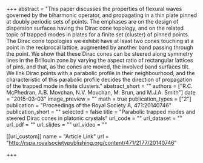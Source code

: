 +++
abstract = "This paper discusses the properties of flexural waves governed by the biharmonic operator, and propagating in a thin plate pinned at doubly periodic sets of points. The emphases are on the design of dispersion surfaces having the Dirac cone topology, and on the related topic of trapped modes in plates for a finite set (cluster) of pinned points. The Dirac cone topologies we exhibit have at least two cones touching at a point in the reciprocal lattice, augmented by another band passing through the point. We show that these Dirac cones can be steered along symmetry lines in the Brillouin zone by varying the aspect ratio of rectangular lattices of pins, and that, as the cones are moved, the involved band surfaces tilt. We link Dirac points with a parabolic profile in their neighbourhood, and the characteristic of this parabolic profile decides the direction of propagation of the trapped mode in finite clusters."
abstract_short = ""
authors = ["R.C. McPhedran, A.B. Movchan, N.V. Movchan, M. Brun, and M.J.A. Smith"]
date = "2015-03-03"
image_preview = ""
math = true
publication_types = ["2"]
publication = "Proceedings of the Royal Society A, 471:20140746"
publication_short = ""
selected = false
title = "Parabolic trapped modes and steered Dirac cones in platonic crystals"
url_code = ""
url_dataset = ""
url_pdf = ""
url_slides = ""
url_video = ""


[[url_custom]]
name = "Article Link"
url = "http://rspa.royalsocietypublishing.org/content/471/2177/20140746"

+++

 